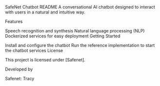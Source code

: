SafeNet Chatbot README
A conversational AI chatbot designed to interact with users in a natural and intuitive way.

Features

Speech recognition and synthesis
Natural language processing (NLP)
Dockerized services for easy deployment
Getting Started

Install and configure the chatbot
Run the reference implementation to start the chatbot services
License

This project is licensed under [Safenet].

Developed by

Safenet: Tracy 